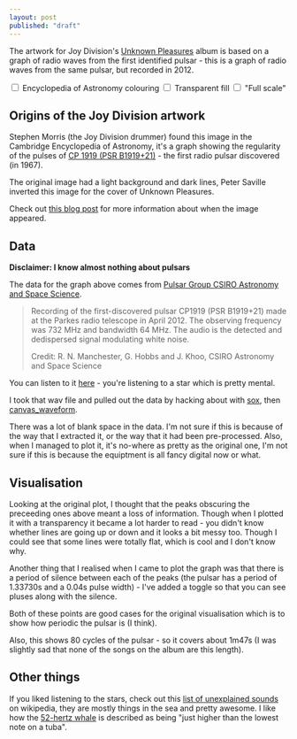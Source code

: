 ```yaml
---
layout: post
published: "draft"
---
```

<p class="lead">The artwork for Joy Division's <a href="http://en.wikipedia.org/wiki/Unknown_Pleasures">Unknown Pleasures</a> album is based on a graph of radio waves from the first identified pulsar - this is a graph of radio waves from the same pulsar, but recorded in 2012.</p>

<div id="pulsar" class="cr" data-cr="pulsar" data-cr-defer="">
  <div id="pulsar-graph"><!-- --></div>
  <form>
    <label>
      <input id="pulsar-colouring" type="checkbox" value="" />
      Encyclopedia of Astronomy colouring
    </label>
    <label>
      <input id="pulsar-transparent" type="checkbox" value="" />
      Transparent fill
    </label>
    <label>
      <input id="pulsar-scale" type="checkbox" value="" />
      "Full scale"
    </label>
  </form>
</div>

## Origins of the Joy Division artwork

Stephen Morris (the Joy Division drummer) found this image in the Cambridge Encyclopedia of Astronomy,  it's a graph showing the regularity of the pulses of [CP 1919 (PSR B1919+21)](http://en.wikipedia.org/wiki/PSR_B1919%2B21) - the first radio pulsar discovered (in 1967).

The original image had a light background and dark lines, Peter Saville inverted this image for the cover of Unknown Pleasures.

Check out [this blog post](http://adamcap.com/2011/05/19/history-of-joy-division-unknown-pleasures-album-art/) for more information about when the image appeared.

## Data

<p class="lead"><strong>Disclaimer: I know almost nothing about pulsars</strong></p>

The data for the graph above comes from [Pulsar Group CSIRO Astronomy and Space Science](http://www.atnf.csiro.au/people/pulsar/index.html?n=Main.Audio).

> Recording of the first-discovered pulsar CP1919 (PSR B1919+21) made at the Parkes radio telescope in April 2012. The observing frequency was 732 MHz and bandwidth 64 MHz. The audio is the detected and dedispersed signal modulating white noise. 
> 
> Credit: R. N. Manchester, G. Hobbs and J. Khoo, CSIRO Astronomy and Space Science

You can listen to it [here](http://www.atnf.csiro.au/research/pulsar/audio/CP1919.wav) - you're listening to a star which is pretty mental.

I took that wav file and pulled out the data by hacking about with [sox](http://sox.sourceforge.net/), then [canvas_waveform](https://github.com/aalin/canvas_waveform).

There was a lot of blank space in the data. I'm not sure if this is because of the way that I extracted it, or the way that it had been pre-processed.  Also, when I managed to plot it, it's no-where as pretty as the original one, I'm not sure if this is because the equiptment is all fancy digital now or what.

## Visualisation

Looking at the original plot, I thought that the peaks obscuring the preceeding ones above meant a loss of information.  Though when I plotted it with a transparency it became a lot harder to read - you didn't know whether lines are going up or down and it looks a bit messy too.  Though I could see that some lines were totally flat, which is cool and I don't know why.

Another thing that I realised when I came to plot the graph was that there is a period of silence between each of the peaks (the pulsar has a period of 1.33730s and a 0.04s pulse width) - I've added a toggle so that you can see pluses along with the silence.

Both of these points are good cases for the original visualisation which is to show how periodic the pulsar is (I think).

Also, this shows 80 cycles of the pulsar - so it covers about 1m47s (I was slightly sad that none of the songs on the album are this length).

## Other things

If you liked listening to the stars, check out this [list of unexplained sounds](http://en.wikipedia.org/wiki/List_of_unexplained_sounds) on wikipedia, they are mostly things in the sea and pretty awesome. I like how the [52-hertz whale](http://en.wikipedia.org/wiki/52-Hertz_whale) is described as being "just higher than the lowest note on a tuba".
